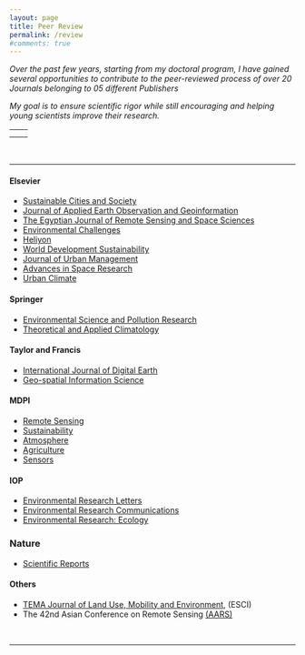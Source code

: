 ```yaml
---
layout: page
title: Peer Review
permalink: /review
#comments: true
---
```


<i>Over the past few years, starting from my doctoral program, I have gained several opportunities to contribute to the peer-reviewed process of over 20 Journals belonging to 05 different Publishers</i>

<i>My goal is to ensure scientific rigor while still encouraging and helping young scientists improve their research.</i>
<br>


<table width="1200">
    <tr>
        <td style="text-align: center;">
            <img src="{{site.baseurl}}/assets/images/review/Certificate_SCS_Recognised.jpg" alt="" />
        </td>
        <td style="text-align: center;">
            <img src="{{site.baseurl}}/assets/images/review/Certificate_ENVC_Recognised.jpg" alt="" />
        </td>
    </tr>
    <tr>
        <td style="text-align: center;">
            <img src="{{site.baseurl}}/assets/images/review/Certificate_JAG_Recognised.jpg" alt="" />
        </td>
        <td style="text-align: center;">
            <img src="{{site.baseurl}}/assets/images/review/Certificate_JUM_Recognised.jpg" alt="" />
        </td>
    </tr>
</table>

<br>
<hr>

#### Elsevier
* <a href="https://www.sciencedirect.com/journal/sustainable-cities-and-society">Sustainable Cities and Society</a>
* <a href="https://www.journals.elsevier.com/international-journal-of-applied-earth-observation-and-geoinformation">Journal of Applied Earth Observation and Geoinformation</a>
* <a href="https://www.sciencedirect.com/journal/the-egyptian-journal-of-remote-sensing-and-space-science">The Egyptian Journal of Remote Sensing and Space Sciences</a>
* <a href="https://www.journals.elsevier.com/environmental-challenges">Environmental Challenges</a>
* <a href="https://www.cell.com/heliyon/home">Heliyon</a>
* <a href="https://www.sciencedirect.com/journal/world-development-sustainability">World Development Sustainability</a>
* <a href="https://www.sciencedirect.com/journal/journal-of-urban-management">Journal of Urban Management</a>
* <a href="https://www.sciencedirect.com/journal/advances-in-space-research">Advances in Space Research</a>
* <a href="https://www.sciencedirect.com/journal/urban-climate">Urban Climate</a>

#### Springer
* <a href="https://www.springer.com/journal/11356">Environmental Science and Pollution Research</a>
* <a href="https://link.springer.com/journal/704">Theoretical and Applied Climatology</a>

#### Taylor and Francis
* <a href="https://www.tandfonline.com/journals/tjde20">International Journal of Digital Earth</a>
* <a href="https://www.tandfonline.com/toc/tgsi20/current">Geo-spatial Information Science</a>

#### MDPI
* <a href="https://www.mdpi.com/journal/remotesensing">Remote Sensing</a>
* <a href="https://www.mdpi.com/journal/sustainability">Sustainability</a>
* <a href="https://www.mdpi.com/journal/atmosphere">Atmosphere</a>
* <a href="https://www.mdpi.com/journal/agriculture">Agriculture</a>
* <a href="https://www.mdpi.com/journal/sensors">Sensors</a>

#### IOP
* <a href="https://iopscience.iop.org/journal/1748-9326">Environmental Research Letters</a>
* <a href="https://iopscience.iop.org/journal/2515-7620">Environmental Research Communications</a>
* <a href="https://iopscience.iop.org/journal/2752-664X">Environmental Research: Ecology</a>

### Nature
* <a href="https://www.nature.com/srep/">Scientific Reports</a>


#### Others
* <a href="http://www.serena.unina.it/index.php/tema/">TEMA Journal of Land Use, Mobility and Environment</a>, (ESCI)
* The 42nd Asian Conference on Remote Sensing <a href="https://a-a-r-s.org/">(AARS)</a> 


<br/>
<hr>

